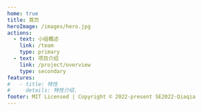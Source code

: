 ```yaml
---
home: true
title: 首页
heroImage: /images/hero.jpg
actions:
  - text: 小组概述
    link: /team
    type: primary
  - text: 项目介绍
    link: /project/overview
    type: secondary
features:
#   - title: 特性
#     details: 特性介绍.
footer: MIT Licensed | Copyright © 2022-present SE2022-Qiaqia
---
```

